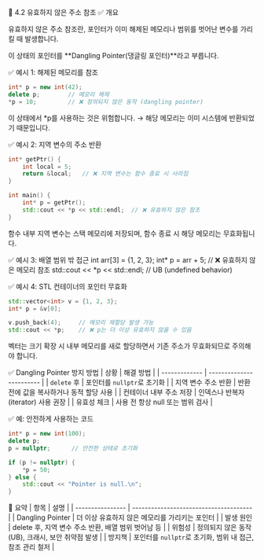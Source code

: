 🔹 4.2 유효하지 않은 주소 참조
✅ 개요

유효하지 않은 주소 참조란,
포인터가 이미 해제된 메모리나 범위를 벗어난 변수를 가리킬 때 발생합니다.

이 상태의 포인터를 **Dangling Pointer(댕글링 포인터)**라고 부릅니다.

✅ 예시 1: 해제된 메모리를 참조
```cpp
int* p = new int(42);
delete p;        // 메모리 해제
*p = 10;         // ❌ 정의되지 않은 동작 (dangling pointer)
```

이 상태에서 *p를 사용하는 것은 위험합니다.
→ 해당 메모리는 이미 시스템에 반환되었기 때문입니다.

✅ 예시 2: 지역 변수의 주소 반환
```cpp
int* getPtr() {
    int local = 5;
    return &local;   // ❌ 지역 변수는 함수 종료 시 사라짐
}

int main() {
    int* p = getPtr();
    std::cout << *p << std::endl;  // ❌ 유효하지 않은 참조
}
```

함수 내부 지역 변수는 스택 메모리에 저장되며,
함수 종료 시 해당 메모리는 무효화됩니다.

✅ 예시 3: 배열 범위 밖 접근
int arr[3] = {1, 2, 3};
int* p = arr + 5;   // ❌ 유효하지 않은 메모리 참조
std::cout << *p << std::endl;  // UB (undefined behavior)

✅ 예시 4: STL 컨테이너의 포인터 무효화
```cpp
std::vector<int> v = {1, 2, 3};
int* p = &v[0];

v.push_back(4);     // 메모리 재할당 발생 가능
std::cout << *p;    // ❌ p는 더 이상 유효하지 않을 수 있음
```

벡터는 크기 확장 시 내부 메모리를 새로 할당하면서
기존 주소가 무효화되므로 주의해야 합니다.

✅ Dangling Pointer 방지 방법
| 상황            | 해결 방법                    |
| ------------- | ------------------------ |
| `delete` 후    | 포인터를 `nullptr`로 초기화      |
| 지역 변수 주소 반환   | 반환 전에 값을 복사하거나 동적 할당 사용  |
| 컨테이너 내부 주소 저장 | 인덱스나 반복자(iterator) 사용 권장 |
| 유효성 체크        | 사용 전 항상 null 또는 범위 검사    |

✅ 예: 안전하게 사용하는 코드
```cpp
int* p = new int(100);
delete p;
p = nullptr;      // 안전한 상태로 초기화

if (p != nullptr) {
    *p = 50;
} else {
    std::cout << "Pointer is null.\n";
}
```
📌 요약
| 항목               | 설명                                     |
| ---------------- | -------------------------------------- |
| Dangling Pointer | 더 이상 유효하지 않은 메모리를 가리키는 포인터             |
| 발생 원인            | delete 후, 지역 변수 주소 반환, 배열 범위 벗어남 등     |
| 위험성              | 정의되지 않은 동작(UB), 크래시, 보안 취약점 발생         |
| 방지책              | 포인터를 `nullptr`로 초기화, 범위 내 접근, 참조 관리 철저 |
